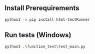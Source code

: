 ## Install Prerequirements

```bash
python3 -m pip install html-testRunner
```
## Run tests (Windows)

```bash
python3 .\function_test\test_main.py
```